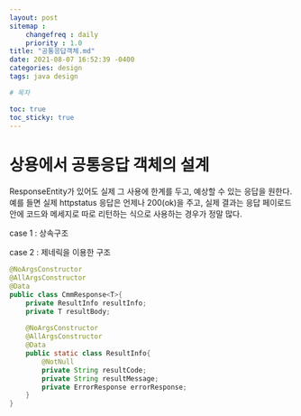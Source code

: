 ```yaml
---
layout: post
sitemap :
    changefreq : daily
    priority : 1.0
title: "공통응답객체.md"
date: 2021-08-07 16:52:39 -0400 
categories: design
tags: java design

# 목차

toc: true  
toc_sticky: true
---
```

# 상용에서 공통응답 객체의 설계
ResponseEntity가 있어도 실제 그 사용에 한계를 두고, 예상할 수 있는 응답을 원한다.
예를 들면 실제 httpstatus 응답은 언제나 200(ok)을 주고, 실제 결과는 응답 페이로드 안에 코드와 메세지로 따로 리턴하는 식으로 사용하는 경우가 정말 많다.

case 1 : 상속구조

case 2 : 제네릭을 이용한 구조
```java
@NoArgsConstructor
@AllArgsConstructor
@Data
public class CmmResponse<T>{
    private ResultInfo resultInfo;
    private T resultBody;
    
    @NoArgsConstructor
    @AllArgsConstructor
    @Data
    public static class ResultInfo{
        @NotNull
        private String resultCode;
        private String resultMessage;
        private ErrorResponse errorResponse;
    }
}
```